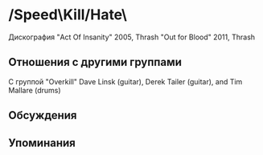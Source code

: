 # /Speed\Kill/Hate\

Дискография
"Act Of Insanity" 2005, Thrash
"Out for Blood" 2011, Thrash

## Отношения с другими группами

C группой "Overkill" Dave Linsk (guitar), Derek Tailer (guitar), and Tim Mallare (drums)

## Обсуждения


## Упоминания

